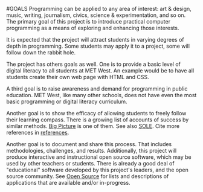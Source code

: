 #GOALS
Programming can be applied to any area of interest: art & design, music, writing, journalism, civics, science & experimentation, and so on.  The primary goal of this project is to introduce practical computer programming as a means of exploring and enhancing those interests.

It is expected that the project will attract students in varying degrees of depth in programming.  Some students may apply it to a project, some will follow down the rabbit hole.

The project has others goals as well.  One is to provide a basic level of digital literacy to all students at MET West.  An example would be to have all students create their own web page with HTML and CSS.

A third goal is to raise awareness and demand for programming in public education. MET West, like many other schools, does not have even the most basic programming or digital literacy curriculum.  

Another goal is to show the efficacy of allowing students to freely follow their learning compass.  There is a growing list of accounts of success by similar methods.  [Big Picture](http://www.bigpicture.org/) is one of them. See also [SOLE](http://www.ted.com/pages/sole_challenge).  Cite more references in [references](./reference.md).

Another goal is to document and share this process.  That includes methodologies, challenges, and results.  Additionally, this project will produce interactive and instructional open source software, which may be used by other teachers or students.  There is already a good deal of "educational" software developed by this project's leaders, and the open source community. See [Open Source](./open-source.md) for lists and descriptions of applications that are available and/or in-progress.